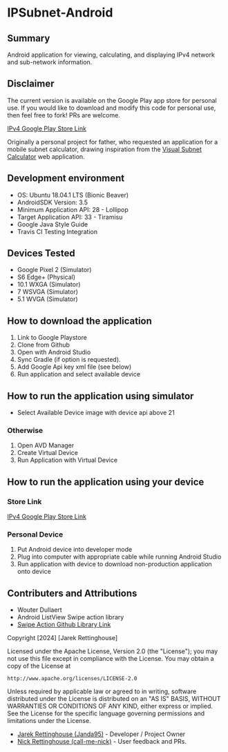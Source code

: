 # IPSubnet-Android

## Summary

Android application for viewing, calculating, and displaying IPv4 network and sub-network information.

## Disclaimer

The current version is available on the Google Play app store for personal use. If you would like to download and modify this code for personal use, then feel free to fork! PRs are welcome.

[IPv4 Google Play Store Link](https://play.google.com/store/apps/details?id=com.jlrutilities.subnetapp)

Originally a personal project for father, who requested an application for a mobile subnet calculator, drawing inspiration from the [Visual Subnet Calculator](http://www.davidc.net/sites/default/subnets/subnets.htm) web application.

## Development environment

- OS: Ubuntu 18.04.1 LTS (Bionic Beaver)
- AndroidSDK Version: 3.5
- Minimum Application API: 28 - Lollipop
- Target Application API: 33 - Tiramisu
- Google Java Style Guide
- Travis CI Testing Integration

## Devices Tested

- Google Pixel 2 (Simulator)
- S6 Edge+ (Physical)
- 10.1 WXGA (Simulator)
- 7 WSVGA (Simulator)
- 5.1 WVGA (Simulator)

## How to download the application

1. Link to Google Playstore
1. Clone from Github
1. Open with Android Studio
1. Sync Gradle (if option is requested).
1. Add Google Api key xml file (see below)
1. Run application and select available device

## How to run the application using simulator

- Select Available Device image with device api above 21

### Otherwise

1. Open AVD Manager
1. Create Virtual Device
1. Run Application with Virtual Device

## How to run the application using your device

### Store Link

[IPv4 Google Play Store Link](https://play.google.com/store/apps/details?id=com.jlrutilities.subnetapp)

### Personal Device

1. Put Android device into developer mode
1. Plug into computer with appropriate cable while running Android Studio
1. Run application with device to download non-production application onto device

## Contributers and Attributions

- Wouter Dullaert
- Android ListView Swipe action library
- [Swipe Action Github Library Link](https://github.com/wdullaer/SwipeActionAdapter)

Copyright [2024] [Jarek Rettinghouse]

Licensed under the Apache License, Version 2.0 (the "License");
you may not use this file except in compliance with the License.
You may obtain a copy of the License at

    http://www.apache.org/licenses/LICENSE-2.0

Unless required by applicable law or agreed to in writing, software
distributed under the License is distributed on an "AS IS" BASIS,
WITHOUT WARRANTIES OR CONDITIONS OF ANY KIND, either express or implied.
See the License for the specific language governing permissions and
limitations under the License.

- [Jarek Rettinghouse (Janda95)](https://github.com/Janda95) - Developer / Project Owner
- [Nick Rettinghouse (call-me-nick)](https://github.com/call-me-nick) - User feedback and PRs.
